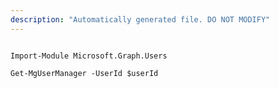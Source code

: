 ```yaml
---
description: "Automatically generated file. DO NOT MODIFY"
---
```


```powershellv1

Import-Module Microsoft.Graph.Users

Get-MgUserManager -UserId $userId

```